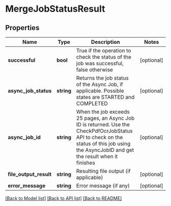 # MergeJobStatusResult

## Properties
Name | Type | Description | Notes
------------ | ------------- | ------------- | -------------
**successful** | **bool** | True if the operation to check the status of the job was successful, false otherwise | [optional] 
**async_job_status** | **string** | Returns the job status of the Async Job, if applicable.  Possible states are STARTED and COMPLETED | [optional] 
**async_job_id** | **string** | When the job exceeds 25 pages, an Async Job ID is returned.  Use the CheckPdfOcrJobStatus API to check on the status of this job using the AsyncJobID and get the result when it finishes | [optional] 
**file_output_result** | **string** | Resulting file output (if applicable) | [optional] 
**error_message** | **string** | Error message (if any) | [optional] 

[[Back to Model list]](../README.md#documentation-for-models) [[Back to API list]](../README.md#documentation-for-api-endpoints) [[Back to README]](../README.md)


